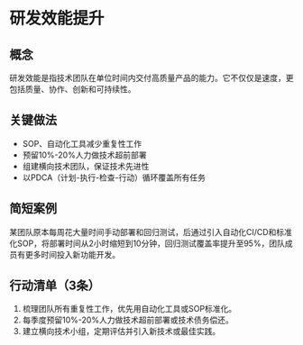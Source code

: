 # 研发效能提升

## 概念

研发效能是指技术团队在单位时间内交付高质量产品的能力。它不仅仅是速度，更包括质量、协作、创新和可持续性。

## 关键做法

- SOP、自动化工具减少重复性工作
- 预留10%-20%人力做技术超前部署
- 组建横向技术团队，保证技术先进性
- 以PDCA（计划-执行-检查-行动）循环覆盖所有任务

## 简短案例

某团队原本每周花大量时间手动部署和回归测试，后通过引入自动化CI/CD和标准化SOP，将部署时间从2小时缩短到10分钟，回归测试覆盖率提升至95%，团队成员有更多时间投入新功能开发。

## 行动清单（3条）

1. 梳理团队所有重复性工作，优先用自动化工具或SOP标准化。
2. 每季度预留10%-20%人力做技术超前部署或技术债务偿还。
3. 建立横向技术小组，定期评估并引入新技术或最佳实践。